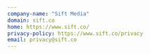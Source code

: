```yaml
---
company-name: "Sift Media"
domain: sift.co
home: https://www.sift.co/
privacy-policy: https://www.sift.co/privacy
email: privacy@sift.co
---
```




